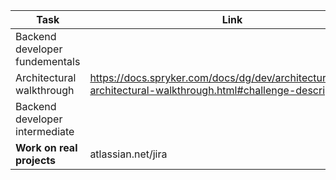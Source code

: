 
| **Task**                       | **Link**                                                                                                        | Walkthrough                                                     | Difficulty |
| ------------------------------ | --------------------------------------------------------------------------------------------------------------- | --------------------------------------------------------------- | ---------- |
| Backend developer fundementals |                                                                                                                 |                                                                 | 2/5        |
| Architectural walkthrough      | https://docs.spryker.com/docs/dg/dev/architecture/tutorial-architectural-walkthrough.html#challenge-description | [Architectural Walkthrough](Architectural%20Walkthrough.md)<br> | 3/5        |
| Backend developer intermediate |                                                                                                                 |                                                                 | 4/5        |
| **Work on real projects**      | atlassian.net/jira                                                                                              |                                                                 | 5+         |
